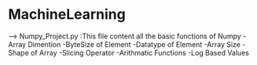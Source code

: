 # MachineLearning

--> Numpy_Project.py :This file content all the basic functions of Numpy
-Array Dimention 
-ByteSize of Element
-Datatype of Element
-Array Size
-Shape of Array
-Slicing Operator
-Arithmatic Functions
-Log Based Values
